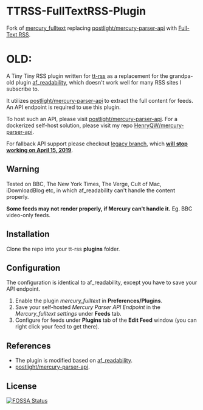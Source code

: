 # TTRSS-FullTextRSS-Plugin

Fork of [mercury_fulltext](https://github.com/HenryQW/mercury_fulltext) replacing [postlight/mercury-parser-api](https://github.com/postlight/mercury-parser-api) with [Full-Text RSS](https://bitbucket.org/fivefilters/full-text-rss).

# OLD:

A Tiny Tiny RSS plugin written for [tt-rss](https://tt-rss.org) as a replacement for the grandpa-old plugin [af_readability](https://git.tt-rss.org/fox/tt-rss/src/master/plugins/af_readability), which doesn't work well for many RSS sites I subscribe to.

It utilizes [postlight/mercury-parser-api](https://github.com/postlight/mercury-parser-api) to extract the full content for feeds. An API endpoint is required to use this plugin. 

To host such an API, please visit [postlight/mercury-parser-api](https://github.com/postlight/mercury-parser-api). For a dockerized self-host solution, please visit my repo [HenryQW/mercury-parser-api](https://github.com/HenryQW/mercury-parser-api).

For fallback API support please checkout [legacy branch](https://github.com/HenryQW/mercury_fulltext/tree/legacy), which [**will stop working on April 15, 2019**](https://mailchi.mp/postlight/action-required-mercury-parser-api-will-sunset-in-60-days).

## Warning

Tested on BBC, The New York Times, The Verge, Cult of Mac, iDownloadBlog etc, in which af_readability can't handle the content properly.

**Some feeds may not render properly, if Mercury can't handle it.** Eg. BBC video-only feeds.

## Installation

Clone the repo into your tt-rss **plugins** folder.

## Configuration

The configuration is identical to af_readability, except you have to save your API endpoint.

1. Enable the plugin *mercury_fulltext* in **Preferences/Plugins**.
2. Save your self-hosted *Mercury Parser API Endpoint* in the *Mercury_fulltext settings* under **Feeds** tab.
3. Configure for feeds under **Plugins** tab of the **Edit Feed** window (you can right click your feed to get there).

## References

* The plugin is modified based on [af_readability](https://git.tt-rss.org/fox/tt-rss/src/master/plugins/af_readability).
* [postlight/mercury-parser-api](https://github.com/postlight/mercury-parser-api).


## License
[![FOSSA Status](https://app.fossa.io/api/projects/git%2Bgithub.com%2FHenryQW%2Fmercury_fulltext.svg?type=large)](https://app.fossa.io/projects/git%2Bgithub.com%2FHenryQW%2Fmercury_fulltext?ref=badge_large)

